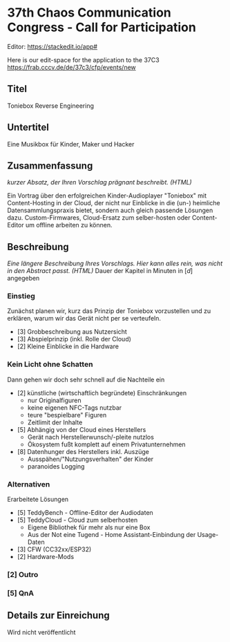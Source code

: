 
# 37th Chaos Communication Congress - Call for Participation
Editor: https://stackedit.io/app#

Here is our edit-space for the application to the 37C3
https://frab.cccv.de/de/37c3/cfp/events/new

## Titel
Toniebox Reverse Engineering

## Untertitel
Eine Musikbox für Kinder, Maker und Hacker

## Zusammenfassung
*kurzer Absatz, der Ihren Vorschlag prägnant beschreibt. (HTML)*

Ein Vortrag über den erfolgreichen Kinder-Audioplayer "Toniebox" mit Content-Hosting in der Cloud, der nicht nur Einblicke in die (un-) heimliche Datensammlungspraxis bietet, sondern auch gleich passende Lösungen dazu.
Custom-Firmwares, Cloud-Ersatz zum selber-hosten oder Content-Editor um offline arbeiten zu können.

## Beschreibung
*Eine längere Beschreibung Ihres Vorschlags. Hier kann alles rein, was nicht in den Abstract passt. (HTML)*
Dauer der Kapitel in Minuten in [*d*] angegeben

### Einstieg
Zunächst planen wir, kurz das Prinzip der Toniebox vorzustellen und zu erklären, warum wir das Gerät nicht per se verteufeln.
 - [3] Grobbeschreibung aus Nutzersicht
 - [3] Abspielprinzip (inkl. Rolle der Cloud)
 - [2] Kleine Einblicke in die Hardware

### Kein Licht ohne Schatten
Dann gehen wir doch sehr schnell auf die Nachteile ein
 - [2] künstliche (wirtschaftlich begründete) Einschränkungen
	 - nur Originalfiguren
	 - keine eigenen NFC-Tags nutzbar
	 - teure "bespielbare" Figuren
	 - Zeitlimit der Inhalte
 - [5] Abhängig von der Cloud eines Herstellers
	 - Gerät nach Herstellerwunsch/-pleite nutzlos
	 - Ökosystem fußt komplett auf einem Privatunternehmen
 - [8] Datenhunger des Herstellers inkl. Auszüge
	 - Ausspähen/"Nutzungsverhalten" der Kinder
	 - paranoides Logging

### Alternativen
Erarbeitete Lösungen
 - [5] TeddyBench - Offline-Editor der Audiodaten
 - [5] TeddyCloud - Cloud zum selberhosten
	 - Eigene Bibliothek für mehr als nur eine Box
	 - Aus der Not eine Tugend - Home Assistant-Einbindung der Usage-Daten
 - [3] CFW (CC32xx/ESP32)
 - [2] Hardware-Mods

### [2] Outro
### [5] QnA

## Details zur Einreichung
Wird nicht veröffentlicht
